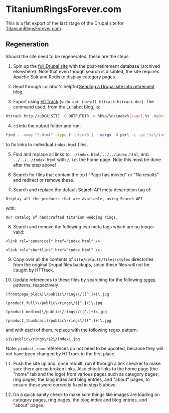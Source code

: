 # TitaniumRingsForever.com

This is a flat export of the last stage of the Drupal site for
[TitaniumRingsForever.com](https://titaniumringsforever.com).

## Regeneration

Should the site need to be regenerated, these are the steps:

1. Spin up the [full Drupal
site](https://github.com/exotica-jewelry/archived-ringsforever-pantheon) with
the post-retirement database (archived elsewhere). Note that even though search
is disabled, the site requires Apache Solr and Redis to display category pages.

2. Read through Lullabot's helpful [Sending a Drupal site into
retirement](https://www.lullabot.com/articles/sending-drupal-site-retirement-using-httrack)
blog.

3. Export using [HTTrack](https://www.httrack.com)
(`sudo apt install httrack httrack-doc`). The command used, from the Lullabot
blog, is:

```sh
httrack http://LOCALSITE -O OUTPUTDIR -N %h%p/%n/index%[page].%t -WqQ%v -s0 -%F ""
```

4. `cd` into the output folder and run:

```sh
find . -name "*.html" -type f -print0 |   xargs -0 perl -i -pe "s/\/index.html/\//g"
```

to fix links to individual `index.html` files.

5. Find and replace all links to `../index.html`, `../../index.html`, and
`../../../index.html` with `/`, i.e. the home page. Note this must be done
after the step above!

6. Search for files that contain the text "Page has moved" or "No results" and
redirect or remove these.

7. Search and replace the default Search API meta description tag of:

```
Display all the products that are available, using Search API
```

with:

```
Our catalog of handcrafted titanium wedding rings.
```

8. Search and remove the following two meta tags which are no longer valid:

```
<link rel="canonical" href="index.html" />
```

```
<link rel="shortlink" href="index.html" />
```

9. Copy over all the contents of `site/default/files/styles` directories from
the original Drupal files backups, since these files will not be caught by
HTTrack.

10. Update references to these files by searching for the following
[regex](https://regex101.com/) patterns, respectively:

```regex
(frontpage_block)\/public\/rings\/([^.]+)\.jpg
```

```regex
(product_full)\/public\/rings\/([^.]+)\.jpg
```

```regex
(product_medium)\/public\/rings\/([^.]+)\.jpg
```

```regex
(product_thumbnail)/public\/rings\/([^.]+)\.jpg
```

and with each of them, replace with the following regex pattern:

```regex
$1\/public\/rings\/$2\/index\.jpg
```

Note: `product_zoom` references do not need to be updated, because they will
not have been changed by HTTrack in the first place.

11. Push the site up and, once rebuilt, run it through a link checker to make
sure there are no broken links. Also check links to the home page (the "home"
tab and the logo) from various pages such as category pages, ring pages, the
blog index and blog entries, and "about" pages, to ensure these were correctly
fixed in step 5 above.

12. Do a quick sanity check to make sure things like images are loading on
category pages, ring pages, the blog index and blog entries, and "about" pages.
